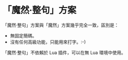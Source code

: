 # 「魔然·整句」方案

「魔然·整句」方案與「魔然」方案幾乎完全一致，區別是：

* 無固定簡碼。
* 沒有任何高級功能，只能用來打字。:-)

[//]: # ({% hint style="info" %})
「魔然·整句」不依賴於 Lua 插件，可以在無 Lua 環境中使用。

[//]: # ({% endhint %})
